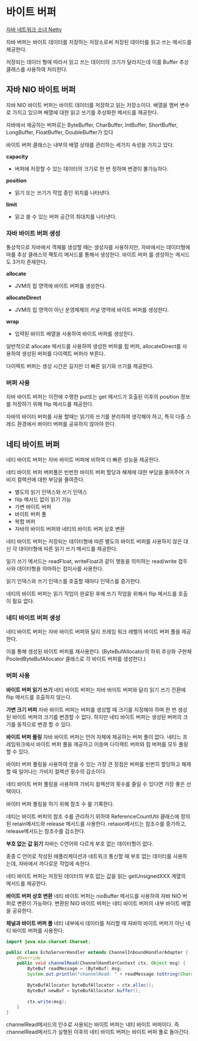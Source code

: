 # 바이트 버퍼

[자바 네트워크 소녀 Netty](https://product.kyobobook.co.kr/detail/S000001057642)

자바 버퍼는 바이트 데이터를 저장하는 저장소로써 저장된 데이터를 읽고 쓰는 메서드를 제공한다.

저장되는 데이터 형에 따라서 읽고 쓰는 데이터의 크기가 달라지는데 이를 Buffer 추상 클래스를 사용하여 처리한다.

## 자바 NIO 바이트 버퍼
자바 NIO 바이트 버퍼는 바이트 데이터를 저장하고 읽는 저장소이다. 배열을 멤버 변수로 가지고 있으며 배열에 대한 읽고 쓰기를 추상화한 메서드를 제공한다.

자바에서 제공하는 버퍼로는 ByteBuffer, CharBuffer, IntBuffer, ShortBuffer, LongBuffer, FloatBuffer, DoubleBuffer가 있다

바이트 버퍼 클래스는 내부의 배열 상태를 관리하는 세가지 속성을 가지고 있다.

**capacity**
- 버퍼에 저장할 수 있는 데이터의 크기로 한 번 정하며 변경이 불가능하다.

**position**
- 읽기 또는 쓰기가 작업 중인 위치를 나타낸다.

**limit**
- 읽고 쓸 수 있는 버퍼 공간의 최대치를 나타낸다.

### 자바 바이트 버퍼 생성
통상적으로 자바에서 객체를 생성할 때는 생성자를 사용하지만, 자바에서는 데이터형에 따를 추상 클래스의 팩토리 메서드를 통해서 생성한다.
바이트 버퍼 를 생성하는 메서드도 3가지 존재한다.

**allocate**
- JVM의 힙 영역에 바이트 버퍼를 생성한다.

**allocateDirect**
- JVM의 힙 영역이 아닌 운영체제의 커널 영역에 바이트 버퍼를 생성한다.

**wrap**
- 입력된 바이트 배열을 사용하여 바이트 버퍼를 생성한다.

일반적으로 allocate 메서드를 사용하여 생성한 버퍼를 힙 버퍼, allocateDirect를 사용하여 생성된 버퍼를 다이렉트 버퍼라 부른다.

다이렉트 버퍼는 생성 시간은 길지만 더 빠른 읽기와 쓰기를 제공한다.

### 버퍼 사용
자바 바이트 버퍼는 이전에 수행한 put또는 get 메서드가 호출된 이후의 position 정보를 저장하기 위해 filp 메서드를 제공한다.

자바의 바이터 버퍼를 사용 할때는 읽기와 쓰기를 분리하여 생각해야 하고, 특히 다중 스레드 환경에서 바이터 버퍼를 공유하지 않아야 한다.

## 네티 바이트 버퍼

네티 바이트 버퍼는 자바 바이트 버퍼에 비하여 더 빠른 성능을 제공한다. 

네티 바이트 버퍼 버퍼풀은 빈번한 바이트 버퍼 할당과 해제에 대한 부담을 줄여주어 가비지 컬렉션에 대한 부담을 줄여준다.

- 별도의 읽기 인덱스와 쓰기 인덱스
- filp 메서드 없이 읽기 가능
- 가변 바이트 버퍼
- 바이트 버퍼 풀
- 복합 버퍼
- 자바의 바이트 버퍼와 네티의 바이트 버퍼 상호 변환

네티 바이트 버퍼는 저장되는 데이터형에 따른 별도의 바이트 버퍼를 사용하지 않은 대신 각 데이터형에 따른 읽기 쓰기 메서드를 제공한다.

일기 쓰기 메서드는 readFloat, writeFloat과 같이 행동을 의미하는 read/write 접두사와 데이터형을 의마하는 접미사를 사용한다.

읽기 인덱스와 쓰기 인덱스를 호출할 때마다 인덱스를 증가한다.

네티의 바이트 버퍼는 읽기 작업이 완료된 후에 쓰기 작업을 위해서 flip 메서드를 호출이 필요 없다.

### 네티 바이트 버퍼 생성

네티 바이트 버퍼는 자바 바이트 버퍼와 달리 프레임 워크 레벨의 바이트 버퍼 풀을 제공한다.

이를 통해 생성된 바이트 버퍼를 재사용한다. (ByteBufAllocator의 하위 추상화 구현체 PooledByteBufAllocator 클래스로 각 바이트 버퍼를 생성한다.)

### 버퍼 사용
**바이트 버퍼 읽기 쓰기**
네티 바이트 버퍼는 자바 바이트 버퍼와 달리 읽기 쓰기 전환에 flip 메서드를 호출하지 않는다.

**가변 크기 버퍼**
자바 바이트 버퍼는 버퍼를 생성할 때 크기를 지정해야 하며 한 번 생성된 바이트 버퍼의 크기를 변경할 수 없다. 하지만 네티 바이트 버퍼는 생성된 버퍼의 크기를 동적으로 변경 할 수 있다.

**바이트 버퍼 풀링**
자바 바이트 버퍼는 언어 자체에 제공하는 버퍼 풀이 없다. 네티느 프레임워크에서 바이트 버퍼 풀을 제공하고 이씅며 다이렉트 버퍼와 힙 버퍼를 모두 풀링 할 수 있다.

바이터 버퍼 풀링을 사용하여 얻을 수 있는 가장 큰 장점은 버퍼를 빈번히 할당하고 해제할 때 일어나는 가비지 컬렉션 횟수의 감소이다.

네티 바이트 버퍼 풀링을 사용하여 가비지 컬렉션의 횟수를 줄일 수 있다면 가장 좋은 선택이다.

바이터 버퍼 풀링을 하기 위해 참조 수 를 기록한다.

네티는 바이트 버퍼의 참조 수를 관리하기 위하여 ReferenceCountUtil 클래스에 정의된 retain메서드와 release 메서드를 사용한다. retaion메서드는 참조수를 증가하고, release메서드는 참조수를 감소한다.

**부호 없는 값 읽기**
자바는 C언어와 다르게 부호 없는 데이터형이 없다. 

종종 C 언어로 작성된 애플리케이션과 네트워크 통신할 때 부호 없는 데이터를 사용하는데, 자바에서 까다로운 작업에 속한다.

네티 바이트 버퍼는 저장된 데이터의 부호 없는 값을 읽는 getUnsignedXXX 계열의 메서드를 제공한다.

**바이트 버퍼 상호 변환**
네티 바이트 버퍼는 nioBuffer 메서드를 사용하여 자바 NIO 버퍼로 변환이 가능하다. 변환된 NIO 바이트 버퍼는 네티 바이트 버퍼의 내부 바이트 배열을 공유한다.

**채널과 바이트 버퍼 풀**
네티 내부에서 데이터를 처리할 때 자바의 바이트 버퍼가 아닌 네티 바이트 버퍼를 사용한다.

```java
import java.nio.charset.Charset;

public class EchoServerHandler extends ChannelInboundHandlerAdapter {
    @Override
    public void channelRead(ChannelHandlerContext ctx, Object msg) {
        ByteBuf readMessage = (ByteBuf) msg;
        System.out.println("channelRead: " + readMessage.toString(Charset.defaultCharset()));
        
        ByteBufAllocator byteBufAllocator = ctx.alloc();
        ByteBuf newBuf = byteBufAllocator.buffer();
        
        ctx.write(msg);
    }
}
```

channelRead메서드의 인수로 사용되는 바이트 버퍼는 네티 바이트 버퍼이다. 즉 channelRead메서드가 실행된 이후의 네티 바이트 버퍼는 바이트 버퍼 풀로 돌아간다.



